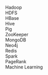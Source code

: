 Hadoop<br>
HDFS<br>
HBase<br>
Hive<br>
Pig<br>
ZooKeeper<br>
MongoDB<br>
Neo4j<br>
Redis<br>
Spark<br>
PageRank<br>
Machine Learning<br>

